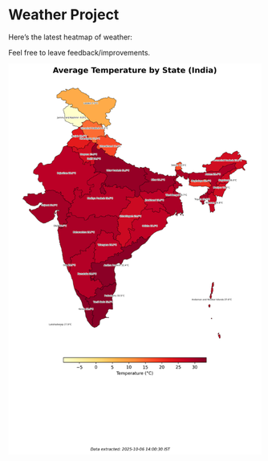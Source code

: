 # Weather Project

Here’s the latest heatmap of weather:

Feel free to leave feedback/improvements.

![India Heatmap](docs/assets/india_heatmap.png?v=E37E29)
